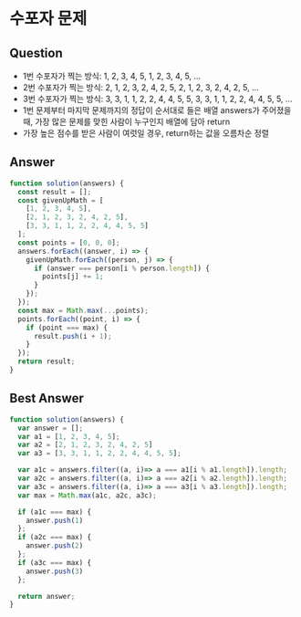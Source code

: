 # 수포자 문제

## Question
- 1번 수포자가 찍는 방식: 1, 2, 3, 4, 5, 1, 2, 3, 4, 5, ...
- 2번 수포자가 찍는 방식: 2, 1, 2, 3, 2, 4, 2, 5, 2, 1, 2, 3, 2, 4, 2, 5, ...
- 3번 수포자가 찍는 방식: 3, 3, 1, 1, 2, 2, 4, 4, 5, 5, 3, 3, 1, 1, 2, 2, 4, 4, 5, 5, ...
- 1번 문제부터 마지막 문제까지의 정답이 순서대로 들은 배열 answers가 주어졌을 때, 가장 많은 문제를 맞힌 사람이 누구인지 배열에 담아 return
- 가장 높은 점수를 받은 사람이 여럿일 경우, return하는 값을 오름차순 정렬

## Answer
```js
function solution(answers) {
  const result = [];
  const givenUpMath = [
    [1, 2, 3, 4, 5],
    [2, 1, 2, 3, 2, 4, 2, 5],
    [3, 3, 1, 1, 2, 2, 4, 4, 5, 5]
  ];
  const points = [0, 0, 0];
  answers.forEach((answer, i) => {
    givenUpMath.forEach((person, j) => {
      if (answer === person[i % person.length]) {
        points[j] += 1;
      }
    });
  });
  const max = Math.max(...points);
  points.forEach((point, i) => {
    if (point === max) {
      result.push(i + 1);
    }
  });
  return result;
}
```

## Best Answer
```js
function solution(answers) {
  var answer = [];
  var a1 = [1, 2, 3, 4, 5];
  var a2 = [2, 1, 2, 3, 2, 4, 2, 5]
  var a3 = [3, 3, 1, 1, 2, 2, 4, 4, 5, 5];

  var a1c = answers.filter((a, i)=> a === a1[i % a1.length]).length;
  var a2c = answers.filter((a, i)=> a === a2[i % a2.length]).length;
  var a3c = answers.filter((a, i)=> a === a3[i % a3.length]).length;
  var max = Math.max(a1c, a2c, a3c);

  if (a1c === max) {
    answer.push(1)
  };
  if (a2c === max) {
    answer.push(2)
  };
  if (a3c === max) {
    answer.push(3)
  };

  return answer;
}
```